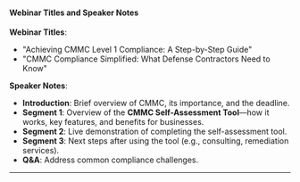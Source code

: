 
#### **Webinar Titles and Speaker Notes**

**Webinar Titles**:

* "Achieving CMMC Level 1 Compliance: A Step-by-Step Guide"
* "CMMC Compliance Simplified: What Defense Contractors Need to Know"

**Speaker Notes**:

* **Introduction**: Brief overview of CMMC, its importance, and the deadline.
* **Segment 1**: Overview of the **CMMC Self-Assessment Tool**—how it works, key features, and benefits for businesses.
* **Segment 2**: Live demonstration of completing the self-assessment tool.
* **Segment 3**: Next steps after using the tool (e.g., consulting, remediation services).
* **Q&A**: Address common compliance challenges.

---

